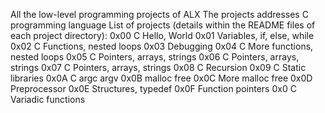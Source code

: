 All the low-level programming projects of ALX
The projects addresses C programming language 
List of projects (details within the README files of each project directory):
	0x00 C Hello, World
	0x01 Variables, if, else, while
	0x02 C Functions, nested loops
	0x03 Debugging
	0x04 C More functions, nested loops
	0x05 C Pointers, arrays, strings
	0x06 C Pointers, arrays, strings
	0x07 C Pointers, arrays, strings
	0x08 C Recursion
	0x09 C Static libraries
	0x0A C argc argv
	0x0B malloc free
	0x0C More malloc free
	0x0D Preprocessor
	0x0E Structures, typedef
	0x0F Function pointers
	0x0 C Variadic functions
